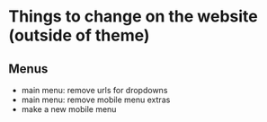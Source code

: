 # Things to change on the website (outside of theme)

## Menus

- main menu: remove urls for dropdowns
- main menu: remove mobile menu extras
- make a new mobile menu
